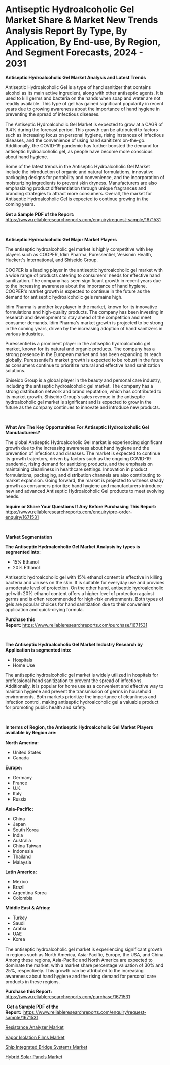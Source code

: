 <p><h1>Antiseptic Hydroalcoholic Gel Market Share & Market New Trends Analysis Report By Type, By Application, By End-use, By Region, And Segment Forecasts, 2024 - 2031</h1></p><p><strong>Antiseptic Hydroalcoholic Gel Market Analysis and Latest Trends</strong></p>
<p><p>Antiseptic Hydroalcoholic Gel is a type of hand sanitizer that contains alcohol as its main active ingredient, along with other antiseptic agents. It is used to kill germs and bacteria on the hands when soap and water are not readily available. This type of gel has gained significant popularity in recent years due to growing awareness about the importance of hand hygiene in preventing the spread of infectious diseases.</p><p>The Antiseptic Hydroalcoholic Gel Market is expected to grow at a CAGR of 9.4% during the forecast period. This growth can be attributed to factors such as increasing focus on personal hygiene, rising instances of infectious diseases, and the convenience of using hand sanitizers on-the-go. Additionally, the COVID-19 pandemic has further boosted the demand for antiseptic hydroalcoholic gel, as people have become more conscious about hand hygiene.</p><p>Some of the latest trends in the Antiseptic Hydroalcoholic Gel Market include the introduction of organic and natural formulations, innovative packaging designs for portability and convenience, and the incorporation of moisturizing ingredients to prevent skin dryness. Manufacturers are also emphasizing product differentiation through unique fragrances and branding strategies to attract more consumers. Overall, the market for Antiseptic Hydroalcoholic Gel is expected to continue growing in the coming years.</p></p>
<p><strong>Get a Sample PDF of the Report:&nbsp;</strong> <a href="https://www.reliableresearchreports.com/enquiry/request-sample/1671531">https://www.reliableresearchreports.com/enquiry/request-sample/1671531</a></p>
<p>&nbsp;</p>
<p><strong>Antiseptic Hydroalcoholic Gel Major Market Players</strong></p>
<p><p>The antiseptic hydroalcoholic gel market is highly competitive with key players such as COOPER, Idim Pharma, Puressentiel, Vesismin Health, Huckert's International, and Shiseido Group. </p><p>COOPER is a leading player in the antiseptic hydroalcoholic gel market with a wide range of products catering to consumers' needs for effective hand sanitization. The company has seen significant growth in recent years due to the increasing awareness about the importance of hand hygiene. COOPER's market growth is expected to continue in the future as the demand for antiseptic hydroalcoholic gels remains high.</p><p>Idim Pharma is another key player in the market, known for its innovative formulations and high-quality products. The company has been investing in research and development to stay ahead of the competition and meet consumer demands. Idim Pharma's market growth is projected to be strong in the coming years, driven by the increasing adoption of hand sanitizers in various industries.</p><p>Puressentiel is a prominent player in the antiseptic hydroalcoholic gel market, known for its natural and organic products. The company has a strong presence in the European market and has been expanding its reach globally. Puressentiel's market growth is expected to be robust in the future as consumers continue to prioritize natural and effective hand sanitization solutions.</p><p>Shiseido Group is a global player in the beauty and personal care industry, including the antiseptic hydroalcoholic gel market. The company has a strong distribution network and brand reputation, which has contributed to its market growth. Shiseido Group's sales revenue in the antiseptic hydroalcoholic gel market is significant and is expected to grow in the future as the company continues to innovate and introduce new products.</p></p>
<p>&nbsp;</p>
<p><strong>What Are The Key Opportunities For Antiseptic Hydroalcoholic Gel Manufacturers?</strong></p>
<p><p>The global Antiseptic Hydroalcoholic Gel market is experiencing significant growth due to the increasing awareness about hand hygiene and the prevention of infections and diseases. The market is expected to continue its growth trajectory, driven by factors such as the ongoing COVID-19 pandemic, rising demand for sanitizing products, and the emphasis on maintaining cleanliness in healthcare settings. Innovation in product formulations, packaging, and distribution channels are also contributing to market expansion. Going forward, the market is projected to witness steady growth as consumers prioritize hand hygiene and manufacturers introduce new and advanced Antiseptic Hydroalcoholic Gel products to meet evolving needs.</p></p>
<p><strong>Inquire or Share Your Questions If Any Before Purchasing This Report:</strong> <a href="https://www.reliableresearchreports.com/enquiry/pre-order-enquiry/1671531">https://www.reliableresearchreports.com/enquiry/pre-order-enquiry/1671531</a></p>
<p>&nbsp;</p>
<p><strong>Market Segmentation</strong></p>
<p><strong>The Antiseptic Hydroalcoholic Gel Market Analysis by types is segmented into:</strong></p>
<p><ul><li>15% Ethanol</li><li>20% Ethanol</li></ul></p>
<p><p>Antiseptic hydroalcoholic gel with 15% ethanol content is effective in killing bacteria and viruses on the skin. It is suitable for everyday use and provides a moderate level of protection. On the other hand, antiseptic hydroalcoholic gel with 20% ethanol content offers a higher level of protection against germs and is often recommended for high-risk environments. Both types of gels are popular choices for hand sanitization due to their convenient application and quick-drying formula.</p></p>
<p><strong>Purchase this Report:&nbsp;</strong><a href="https://www.reliableresearchreports.com/purchase/1671531">https://www.reliableresearchreports.com/purchase/1671531</a></p>
<p>&nbsp;</p>
<p><strong>The Antiseptic Hydroalcoholic Gel Market Industry Research by Application is segmented into:</strong></p>
<p><ul><li>Hospitals</li><li>Home Use</li></ul></p>
<p><p>The antiseptic hydroalcoholic gel market is widely utilized in hospitals for professional hand sanitization to prevent the spread of infections. Additionally, it is popular for home use as a convenient and effective way to maintain hygiene and prevent the transmission of germs in household environments. Both markets prioritize the importance of cleanliness and infection control, making antiseptic hydroalcoholic gel a valuable product for promoting public health and safety.</p></p>
<p>&nbsp;</p>
<p><strong>In terms of Region, the Antiseptic Hydroalcoholic Gel Market Players available by Region are:</strong></p>
<p>
    <p> <strong> North America: </strong>
        <ul>
            <li>United States</li>
            <li>Canada</li>
        </ul>
        </p> 
    <p> <strong> Europe: </strong>
        <ul>
            <li>Germany</li>
            <li>France</li>
            <li>U.K.</li>
            <li>Italy</li>
            <li>Russia</li>
        </ul>
        </p> 
    <p> <strong> Asia-Pacific: </strong>
        <ul>
            <li>China</li>
            <li>Japan</li>
            <li>South Korea</li>
            <li>India</li>
            <li>Australia</li>
            <li>China Taiwan</li>
            <li>Indonesia</li>
            <li>Thailand</li>
            <li>Malaysia</li>
        </ul>
        </p> 
    <p> <strong> Latin America: </strong>
        <ul>
            <li>Mexico</li>
            <li>Brazil</li>
            <li>Argentina Korea</li>
            <li>Colombia</li>
        </ul>
        </p> 
    <p> <strong> Middle East & Africa: </strong>
        <ul>
            <li>Turkey</li>
            <li>Saudi</li>
            <li>Arabia</li>
            <li>UAE</li>
            <li>Korea</li>
        </ul>
    </p>
    </p>
<p><p>The antiseptic hydroalcoholic gel market is experiencing significant growth in regions such as North America, Asia-Pacific, Europe, the USA, and China. Among these regions, Asia-Pacific and North America are expected to dominate the market, with a market share percentage valuation of 30% and 25%, respectively. This growth can be attributed to the increasing awareness about hand hygiene and the rising demand for personal care products in these regions.</p></p>
<p><strong>Purchase this Report: </strong><a href="https://www.reliableresearchreports.com/purchase/1671531">https://www.reliableresearchreports.com/purchase/1671531</a></p>
<p>&nbsp;<strong>Get a Sample PDF of the Report:&nbsp;&nbsp;</strong><a href="https://www.reliableresearchreports.com/enquiry/request-sample/1671531">https://www.reliableresearchreports.com/enquiry/request-sample/1671531</a></p>
<p><strong></strong></p>
<p><p><a href="https://github.com/timeliteaut/Market-Research-Report-List-1/blob/main/resistance-analyzer-market.md">Resistance Analyzer Market</a></p><p><a href="https://github.com/globismark/Market-Research-Report-List-2/blob/main/vapor-isolation-films-market.md">Vapor Isolation Films Market</a></p><p><a href="https://github.com/bobicer/Market-Research-Report-List-2/blob/main/ship-integrated-bridge-systems-market.md">Ship Integrated Bridge Systems Market</a></p><p><a href="https://github.com/prosalinda88/Market-Research-Report-List-3/blob/main/hybrid-solar-panels-market.md">Hybrid Solar Panels Market</a></p></p>